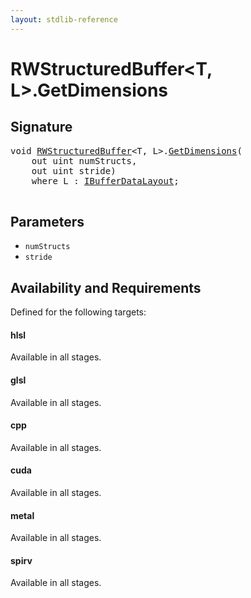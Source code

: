 ```yaml
---
layout: stdlib-reference
---
```


# RWStructuredBuffer\<T, L\>\.GetDimensions

## Signature 

<pre>
<span class="code_keyword">void</span> <a href="/stdlib-reference/types/RWStructuredBuffer/index" class="code_type">RWStructuredBuffer</a>&lt;T, L&gt;.<a href="/stdlib-reference/types/RWStructuredBuffer/GetDimensions">GetDimensions</a>(
    <span class="code_keyword">out</span> <span class="code_keyword">uint</span> <span class='code_param'>numStructs</span>,
    <span class="code_keyword">out</span> <span class="code_keyword">uint</span> <span class='code_param'>stride</span>)
    <span class='code_keyword'>where</span> L : <a href="/stdlib-reference/interfaces/IBufferDataLayout/index" class="code_type">IBufferDataLayout</a>;

</pre>

## Parameters

* `numStructs`
* `stride`

## Availability and Requirements

Defined for the following targets:

#### hlsl
Available in all stages.

#### glsl
Available in all stages.

#### cpp
Available in all stages.

#### cuda
Available in all stages.

#### metal
Available in all stages.

#### spirv
Available in all stages.



